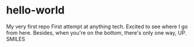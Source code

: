 # hello-world
My very first repo
First attempt at anything tech.
Excited to see where I go from here.
Besides, when you're on the bottom, there's only one way, UP.
SMILES
